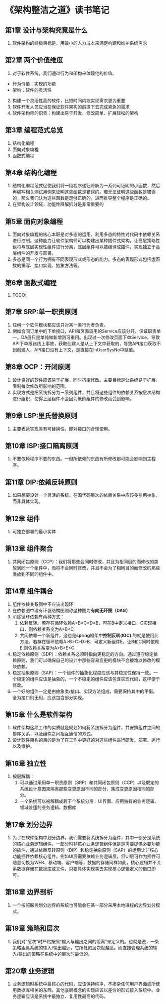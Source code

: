 # 《架构整洁之道》读书笔记

## 第1章 设计与架构究竟是什么
1. 软件架构的终极目标是，用最小的人力成本来满足构建和维护系统需求
## 第2章 两个价值维度
1. 对于软件系统，我们通过行为和架构来体现他的价值。
 - 行为价值：实现的功能
 - 架构：软件的灵活性
2. 构建一个灵活性高的软件，比短时间内能实现需求更为重要
3. 软件开发人员应当在保证软件架构的前提下去完成紧急的需求
4. 软件架构师的职责：构建出易于开发、修改简单、扩展轻松的架构
## 第3章 编程范式总览
1. 结构化编程
2. 面向对象编程
3. 函数式编程
## 第4章 结构化编程
1. 结构化编程范式促使我们将一段程序递归降解为一系列可证明的小函数，然后再编写相关测试用例来证明这些函数是错误的。若无法证明这些函数是错误的，那么我们认为这些函数是足够正确的，进而推导整个程序是正确的。
2. 在架构设计领域，功能性降解拆分是非常重要的
## 第5章 面向对象编程
1. 面向对象编程的核心本职是对多态的运用，利用多态的特性对代码中依赖关系进行控制。这种能力让软件架构师可以构建出某种插件式架构，让高层策略性组将与底层实现性组件进行分离，底层组件可以被编译成插件，实现独立于高层组件的开发与部署。
2. 多态是同一个行为拥有不同表现形式或形态的能力。多态的表现形式包括虚函数的重写、接口实现、抽象方法等。
## 第6章 函数式编程
1. TODO:
## 第7章 SRP:单一职责原则
1. 任何一个软件模块都应该只对某一类行为者负责。
2. 例如合同订单中的下单接口，API和页面调用的Service应该分开，保证职责单一。DA层只是单纯做新增则可重用。出现过一次修改页面下单Service，导致API下单报错线上事故，获取创建人是从上下文中获取的，导致API接口获取不到创建人，API接口没有上下文，是直接在InUserSysNo中赋值。
## 第8章 OCP：开闭原则
1. 设计良好的软件应该易于扩展，同时抗拒修改。主要目标是让系统易于扩展，限制每次修改所影响的范围。
2. 实现方式是把系统拆分为一系列组件，并且将这些组件的依赖关系按层次结构进行组织，使得上层组件不会因为低阶组件的修改而受到影响。
## 第9章 LSP:里氏替换原则
1. 主要表达实现类有可替换性，即对接口的合理使用。
## 第10章 ISP:接口隔离原则
1. 不要依赖程序不要的东西。一但所依赖的东西有所修改都可能会影响到主程序。
## 第11章 DIP:依赖反转原则
1. 如果想要设计一个灵活的系统，在源代码层次的依赖关系中应该多引用抽象，而非具体实现。
## 第12章 组件
1. 可独立部署的最小实体
## 第13章 组件聚合
1. 共同闭包原则（CCP）：我们将那些会同时修改，并且为相同目的而修改的类放到同一个组件中，而将不会同时修改，并且不会为了相同目的而修改的那些类放到不同的组件中。
## 第14章 组件耦合
1. 组件依赖关系图中不应该出现环
2. 在依赖图中没有环装结构图则称这种图为**有向无环图（DAG）**
3. 消除循环依赖有两种方式：
   1. 依赖反转。若存在循环依赖A>B>C>D>B，可在B中定义接口，C实现接口，则依赖关系变为A>B<C
   2. 共同依赖一个新组件，这也是**spring**框架中**控制反转(IOC)** 的就是使用此方法。若存在循环依赖A>B>C>D>B，可定义新组件E，让B和C同时依赖E,则依赖关系变为A>B>E<C
4. 稳定依赖原则（SDP）：依赖关系必须时指向更稳定的方向。通过遵守稳定依赖原则，我们可以确保自己的设计中那些容易变更的模块不会被难以修改的模块依赖。
5. 稳定抽象原则（SAP）：一个组件的抽象化程度应该与其稳定性保持一致。一个稳定的组件应该是抽象的，一个不稳定的组件应该包含实现代码，这样便于修改。
6. 一个好的组件一定是由抽象类/接口、实现方法组成，需要保持其中的平衡。全为接口则无用，应该包含部分实现。
## 第15章 什么是软件架构
1. 软件架构这项工作的实质就是规划如何将系统拆分为组件，并安排组件之间的排序关系，以及组件之间相互通信的方式。
2. 设计软件架构的目的是为了在工作中更好的对这些组件进行研发、部署、运行以及维护。
## 第16章 独立性
1. 按层解耦：
   1. 可以通过采用单一职责原则（SRP）和共同闭包原则（CCP）以及既定的系统设计意图来隔离那些变更原因不同的部分，集成变更原因相同的部分。
   2. 一个系统可以被解耦成若干个系统分层：UI界面、应用独有的业务逻辑、领域普适的业务逻辑、数据库
## 第17章 划分边界
1. 为了在软件架构中划分边界，我们需要将系统拆分为组件，其中一部分是系统的核心业务逻辑组件，一部分时非核心业务逻辑组件但是是需要提供必要功能的插件，通过依赖反转原则（DIP）和稳定抽象原则（SAP）的运用让非核心功能插件依赖核心组件。例如UI层需要依赖业务逻辑层，但UI层可作为插件可随意切换为WEB、移动端、客户端等，数据的存储同样如此，核心逻辑并不关系数据存储在数据库或文件，只要具体实现类去实现核心逻辑定义的借口即可。
## 第18章 边界剖析
1. 一个按照服务划分边界的系统也可能会在某一部分采用本地进程的边界划分模式。
## 第19章 策略和层次
1. 我们对“层次”时严格按照“输入与输出之间的距离”来定义的。也就是说，一条策略距离系统的输入/输出越远，它所处的层次就越高。而直接管理系统的输入/输出的策略在系统中的层次时最低的。
## 第20章 业务逻辑
1. 业务逻辑时系统中最核心的代码，应该保持纯净，不掺杂任何用户界面或所使用数据库相关的东西。其他底层概念的实现应该以差价的形式接入系统中。业务逻辑应该是系统中最独立、复用性最高的代码。
